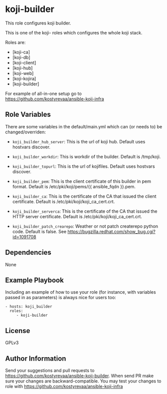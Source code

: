 koji-builder
=========

This role configures koji builder.

This is one of the koji- roles which configures the whole koji stack.

Roles are:

 * [koji-ca]
 * [koji-db]
 * [koji-client]
 * [koji-hub]
 * [koji-web]
 * [koji-kojira]
 * [koji-builder]

For example of all-in-one setup go to https://github.com/kostyrevaa/ansible-koji-infra

Role Variables
--------------

There are some variables in the default/main.yml which can (or needs to) be changed/overriden:

* `koji_builder_hub_server`: This is the url of koji hub. Default uses hostvars discover.

* `koji_builder_workdir`: This is workdir of the builder. Default is /tmp/koji.

* `koji_builder_topurl`: This is the url of kojifiles. Default uses hostvars discover.

* `koji_builder_pem`: This is the client certificate of this builder in pem format. Default is /etc/pki/koji/pems/{{ ansible_fqdn }}.pem.

* `koji_builder_ca`: This is the certificate of the CA that issued the client certificate. Default is /etc/pki/koji/koji_ca_cert.crt.

* `koji_builder_serverca`: This is the certificate of the CA that issued the HTTP server certificate. Default is /etc/pki/koji/koji_ca_cert.crt.

* `koji_builder_patch_crearepo`: Weather or not patch createrepo python code. Default is false. See https://bugzilla.redhat.com/show_bug.cgi?id=1091708


Dependencies
------------

None

Example Playbook
----------------

Including an example of how to use your role (for instance, with variables passed in as parameters) is always nice for users too:

    - hosts: koji_builder
      roles:
         - koji-builder


License
-------

GPLv3

Author Information
------------------

Send your suggestions and pull requests to https://github.com/kostyrevaa/ansible-koji-builder.
When send PR make sure your changes are backward-compatible.
You may test your changes to role with https://github.com/kostyrevaa/ansible-koji-infra
